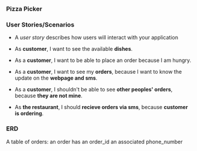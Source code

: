 ### Pizza Picker

### User Stories/Scenarios
- A _user story_ describes how users will interact with your application

- As **customer**, I want to see the available **dishes**.
- As a **customer**, I want to be able to place an order because I am hungry.
- As a **customer**, I want to see my **orders**, because I want to know the update on the **webpage and sms**.
- As a **customer**, I shouldn't be able to see **other peoples' orders**, because **they are not mine**.
- As **the restaurant**, I should **recieve orders via sms**, because **customer is ordering**.



### ERD
A table of orders:
an order has an order_id
an associated phone_number
